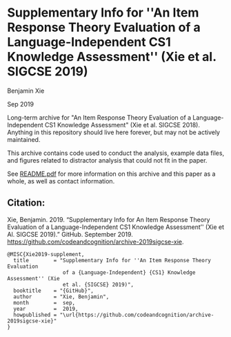 # Supplementary Info for ''An Item Response Theory Evaluation of a Language-Independent CS1 Knowledge Assessment'' (Xie et al. SIGCSE 2019)

Benjamin Xie

Sep 2019

Long-term archive for "An Item Response Theory Evaluation of a Language-Independent CS1 Knowledge Assessment" (Xie et al. SIGCSE 2018). Anything in this repository should live here forever, but may not be actively maintained.

This archive contains code used to conduct the analysis, example data files, and figures related to distractor analysis that could not fit in the paper.

See [README.pdf](https://github.com/codeandcognition/archive-2019sigcse-xie/blob/master/README.pdf) for more information on this archive and this paper as a whole, as well as contact information.

## Citation: 

Xie, Benjamin. 2019. “Supplementary Info for An Item Response Theory Evaluation of a Language-Independent CS1 Knowledge Assessment’' (Xie et Al. SIGCSE 2019).” GitHub. September 2019. https://github.com/codeandcognition/archive-2019sigcse-xie.

```
@MISC{Xie2019-supplement,
  title        = "Supplementary Info for ''An Item Response Theory Evaluation
                  of a {Language-Independent} {CS1} Knowledge Assessment'' (Xie
                  et al. {SIGCSE} 2019)",
  booktitle    = "{GitHub}",
  author       = "Xie, Benjamin",
  month        =  sep,
  year         =  2019,
  howpublished = "\url{https://github.com/codeandcognition/archive-2019sigcse-xie}"
}
```